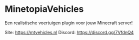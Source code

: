 # MinetopiaVehicles
Een realistische voertuigen plugin voor jouw Minecraft server!

Site: https://mtvehicles.nl
Discord: https://discord.gg/7VfdnQ4
